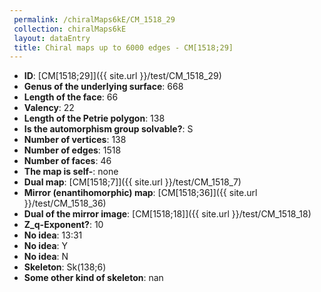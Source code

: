 ```yaml
--- 
 permalink: /chiralMaps6kE/CM_1518_29 
 collection: chiralMaps6kE
 layout: dataEntry
 title: Chiral maps up to 6000 edges - CM[1518;29]
---
```


- **ID**: [CM[1518;29]]({{ site.url }}/test/CM_1518_29)
- **Genus of the underlying surface**: 668
- **Length of the face**: 66
- **Valency**: 22
- **Length of the Petrie polygon**: 138
- **Is the automorphism group solvable?**: S
- **Number of vertices**: 138
- **Number of edges**: 1518
- **Number of faces**: 46
- **The map is self-**: none
- **Dual map**: [CM[1518;7]]({{ site.url }}/test/CM_1518_7)
- **Mirror (enantihomorphic) map**: [CM[1518;36]]({{ site.url }}/test/CM_1518_36)
- **Dual of the mirror image**: [CM[1518;18]]({{ site.url }}/test/CM_1518_18)
- **Z_q-Exponent?**: 10
- **No idea**:  13:31
- **No idea**: Y
- **No idea**: N
- **Skeleton**: Sk(138;6)
- **Some other kind of skeleton**: nan
